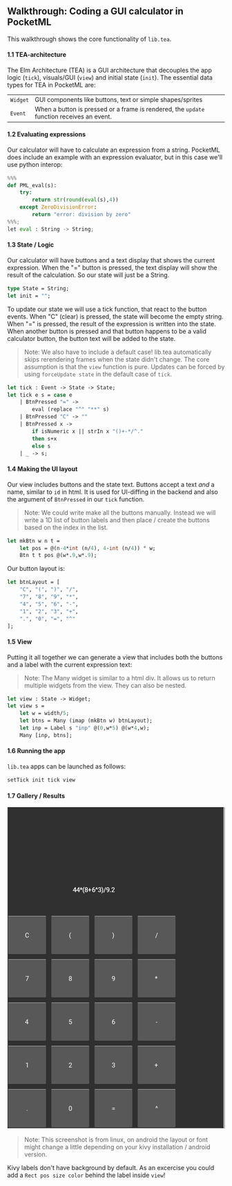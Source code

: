## Walkthrough: Coding a GUI calculator in PocketML

This walkthrough shows the core functionality of `lib.tea`.

#### 1.1 TEA-architecture
The Elm Architecture (TEA) is a GUI architecture that decouples
the app logic (`tick`), visuals/GUI (`view`) and initial state (`init`).
The essential data types for TEA in PocketML are:

| | |
| - | - |
| `Widget` | GUI components like buttons, text or simple shapes/sprites |
|`Event`|When a button is pressed or a frame is rendered, the `update` function receives an event.|

#### 1.2 Evaluating expressions
Our calculator will have to calculate an expression from a string. PocketML does include an example with an expression evaluator, but in this case we'll use python interop:

```python
%%%
def PML_eval(s):
	try:
		return str(round(eval(s),4))
	except ZeroDivisionError:
		return "error: division by zero"
%%%;
let eval : String -> String;
```

#### 1.3 State / Logic
Our calculator will have buttons and
a text display that shows the current expression. When the "=" button is pressed, the text display will show the result of the calculation. So our state will just be a String.

```sml
type State = String;
let init = "";
```

To update our state we will use a tick function, that react to the button events. When "C" (clear) is pressed, the state will become the empty string. When "=" is pressed, the result of the expression is written into the state. When another button is pressed and that button happens to be a valid calculator button, the button text will be added to the state.
> Note: We also have to include a default case! lib.tea automatically skips rerendering frames when the state didn't change. The core assumption is that the `view` function is pure. Updates can be forced by using `forceUpdate state` in the default case of `tick`.

```sml
let tick : Event -> State -> State;
let tick e s = case e
	| BtnPressed "=" ->
		eval (replace "^" "**" s)
	| BtnPressed "C" -> ""
	| BtnPressed x ->
		if isNumeric x || strIn x "()+-*/^."
		then s+x
		else s
	| _ -> s;
```

#### 1.4 Making the UI layout
Our view includes buttons and the state text. Buttons accept a text _and_ a name, similar to `id` in html. It is used for UI-diffing in the backend and also the argument of `BtnPressed` in our `tick` function.
> Note: We could write make all the buttons manually. Instead we will write a 1D list of button labels and then place / create the buttons based on the index in the list.

```sml
let mkBtn w n t =
	let pos = @(n-4*int (n/4), 4-int (n/4)) ° w;
	Btn t t pos @(w*.9,w*.9);
```

Our button layout is:
```sml
let btnLayout = [
	"C", "(", ")", "/",
	"7", "8", "9", "*",
	"4", "5", "6", "-",
	"1", "2", "3", "+",
	".", "0", "=", "^"
];
```

#### 1.5 View
Putting it all together we can generate a view that includes both the buttons and a label with the current expression text:

> Note: The Many widget is similar to a html div. It allows us to return multiple widgets from the view. They can also be nested.

```sml
let view : State -> Widget;
let view s =
	let w = width/5;
	let btns = Many (imap (mkBtn w) btnLayout);
	let inp = Label s "inp" @(0,w*5) @(w*4,w);
	Many [inp, btns];
```

#### 1.6 Running the app
`lib.tea` apps can be launched as follows:

```sml
setTick init tick view
```


#### 1.7 Gallery / Results
![](calculator.png)
> Note: This screenshot is from linux, on android the layout or font might change a little depending on your kivy installation / android version.

Kivy labels don't have background by default. As an excercise you could add a `Rect pos size color` behind the label inside `view`!
